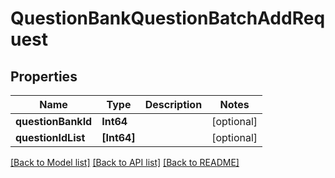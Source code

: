 # QuestionBankQuestionBatchAddRequest

## Properties
Name | Type | Description | Notes
------------ | ------------- | ------------- | -------------
**questionBankId** | **Int64** |  | [optional] 
**questionIdList** | **[Int64]** |  | [optional] 

[[Back to Model list]](../README.md#documentation-for-models) [[Back to API list]](../README.md#documentation-for-api-endpoints) [[Back to README]](../README.md)


